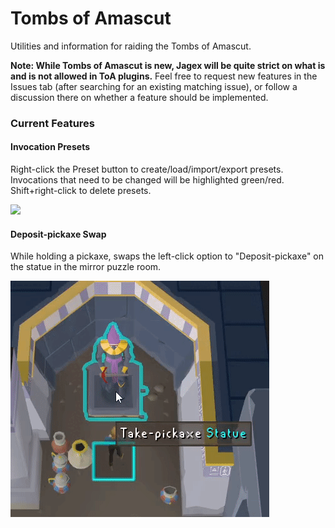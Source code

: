 # Tombs of Amascut

Utilities and information for raiding the Tombs of Amascut.

**Note: While Tombs of Amascut is new, Jagex will be quite strict on what is and is not allowed in ToA plugins.**
Feel free to request new features in the Issues tab (after searching for an existing matching issue),
or follow a discussion there on whether a feature should be implemented.

### Current Features

#### Invocation Presets

Right-click the Preset button to create/load/import/export presets.
Invocations that need to be changed will be highlighted green/red.
Shift+right-click to delete presets.

![](docs/invocation-presets.gif)

#### Deposit-pickaxe Swap

While holding a pickaxe, swaps the left-click option to "Deposit-pickaxe"
on the statue in the mirror puzzle room.

![](docs/deposit-pickaxe.gif)
